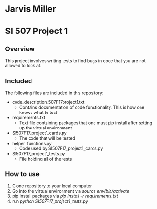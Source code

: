 # Jarvis Miller
# SI 507 Project 1

## Overview
This project involves writing tests to find bugs in code that you are not allowed to look at.

## Included
The following files are included in this repository:

* code_description_507F17project1.txt
    * Contains documentation of code functionality. This is how one knows what to test
* requirements.txt
    * Text file containing packages that one must pip install after setting up the virtual environment
* SI507F17_project1_cards.py
    * The code that will be tested
* helper_functions.py
    * Code used by SI507F17_project1_cards.py
* SI507F17_project1_tests.py
    * File holding all of the tests


## How to use
1. Clone repository to your local computer
2. Go into the virtual environment via *source env/bin/activate*
3. pip install packages via *pip install -r requirements.txt*
4. run *python SI507F17_project1_tests.py*

